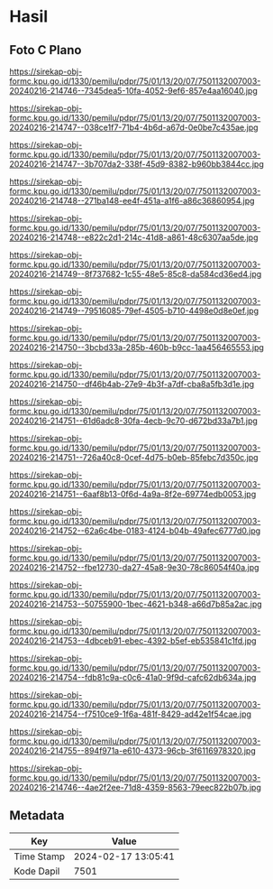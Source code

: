 # Hasil

## Foto C Plano

https://sirekap-obj-formc.kpu.go.id/1330/pemilu/pdpr/75/01/13/20/07/7501132007003-20240216-214746--7345dea5-10fa-4052-9ef6-857e4aa16040.jpg

https://sirekap-obj-formc.kpu.go.id/1330/pemilu/pdpr/75/01/13/20/07/7501132007003-20240216-214747--038ce1f7-71b4-4b6d-a67d-0e0be7c435ae.jpg

https://sirekap-obj-formc.kpu.go.id/1330/pemilu/pdpr/75/01/13/20/07/7501132007003-20240216-214747--3b707da2-338f-45d9-8382-b960bb3844cc.jpg

https://sirekap-obj-formc.kpu.go.id/1330/pemilu/pdpr/75/01/13/20/07/7501132007003-20240216-214748--271ba148-ee4f-451a-a1f6-a86c36860954.jpg

https://sirekap-obj-formc.kpu.go.id/1330/pemilu/pdpr/75/01/13/20/07/7501132007003-20240216-214748--e822c2d1-214c-41d8-a861-48c6307aa5de.jpg

https://sirekap-obj-formc.kpu.go.id/1330/pemilu/pdpr/75/01/13/20/07/7501132007003-20240216-214749--8f737682-1c55-48e5-85c8-da584cd36ed4.jpg

https://sirekap-obj-formc.kpu.go.id/1330/pemilu/pdpr/75/01/13/20/07/7501132007003-20240216-214749--79516085-79ef-4505-b710-4498e0d8e0ef.jpg

https://sirekap-obj-formc.kpu.go.id/1330/pemilu/pdpr/75/01/13/20/07/7501132007003-20240216-214750--3bcbd33a-285b-460b-b9cc-1aa456465553.jpg

https://sirekap-obj-formc.kpu.go.id/1330/pemilu/pdpr/75/01/13/20/07/7501132007003-20240216-214750--df46b4ab-27e9-4b3f-a7df-cba8a5fb3d1e.jpg

https://sirekap-obj-formc.kpu.go.id/1330/pemilu/pdpr/75/01/13/20/07/7501132007003-20240216-214751--61d6adc8-30fa-4ecb-9c70-d672bd33a7b1.jpg

https://sirekap-obj-formc.kpu.go.id/1330/pemilu/pdpr/75/01/13/20/07/7501132007003-20240216-214751--726a40c8-0cef-4d75-b0eb-85febc7d350c.jpg

https://sirekap-obj-formc.kpu.go.id/1330/pemilu/pdpr/75/01/13/20/07/7501132007003-20240216-214751--6aaf8b13-0f6d-4a9a-8f2e-69774edb0053.jpg

https://sirekap-obj-formc.kpu.go.id/1330/pemilu/pdpr/75/01/13/20/07/7501132007003-20240216-214752--62a6c4be-0183-4124-b04b-49afec6777d0.jpg

https://sirekap-obj-formc.kpu.go.id/1330/pemilu/pdpr/75/01/13/20/07/7501132007003-20240216-214752--fbe12730-da27-45a8-9e30-78c86054f40a.jpg

https://sirekap-obj-formc.kpu.go.id/1330/pemilu/pdpr/75/01/13/20/07/7501132007003-20240216-214753--50755900-1bec-4621-b348-a66d7b85a2ac.jpg

https://sirekap-obj-formc.kpu.go.id/1330/pemilu/pdpr/75/01/13/20/07/7501132007003-20240216-214753--4dbceb91-ebec-4392-b5ef-eb535841c1fd.jpg

https://sirekap-obj-formc.kpu.go.id/1330/pemilu/pdpr/75/01/13/20/07/7501132007003-20240216-214754--fdb81c9a-c0c6-41a0-9f9d-cafc62db634a.jpg

https://sirekap-obj-formc.kpu.go.id/1330/pemilu/pdpr/75/01/13/20/07/7501132007003-20240216-214754--f7510ce9-1f6a-481f-8429-ad42e1f54cae.jpg

https://sirekap-obj-formc.kpu.go.id/1330/pemilu/pdpr/75/01/13/20/07/7501132007003-20240216-214755--894f971a-e610-4373-96cb-3f6116978320.jpg

https://sirekap-obj-formc.kpu.go.id/1330/pemilu/pdpr/75/01/13/20/07/7501132007003-20240216-214746--4ae2f2ee-71d8-4359-8563-79eec822b07b.jpg


## Metadata

| Key        | Value               |
| ---------- | ------------------- |
| Time Stamp | 2024-02-17 13:05:41 |
| Kode Dapil | 7501                |



